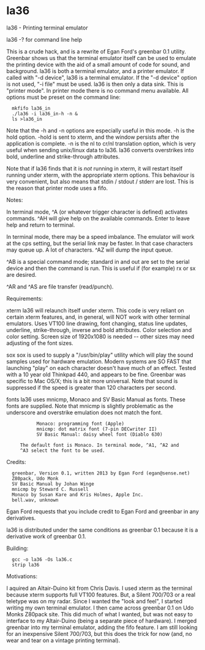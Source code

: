 # la36
la36 - Printing terminal emulator

la36 -? for command line help

This is a crude hack, and is a rewrite of Egan Ford's greenbar 0.1
utility. Greenbar shows us that the terminal emulator itself can
be used to emulate the printing device with the aid of a small
amount of code for sound, and background. la36 is both a terminal
emulator, and a printer emulator. If called with "-d device", la36
is a terminal emulator. If the "-d device" option is not used, "-i file"
must be used. la36 is then only a data sink. This is "printer mode". In printer
mode there is no command menu available. All options must be
preset on the command line:

      mkfifo la36_in
      ./la36 -i la36_in-h -n &
      ls >la36_in

Note that the -h and -n options are especially useful in this mode.
-h is the hold option. -hold is sent to xterm, and the window persists
after the application is complete. -n is the nl to cr/nl translation
option, which is very useful when sending unix/linux data to la36.
la36 converts overstrikes into bold, underline and strike-through
attributes.

Note that if la36 finds that it is *not* running in xterm, it will
restart itself running under xterm, with the appropriate xterm options.
This behaviour is very convenient, but also means that stdin / stdout /
stderr are lost. This is the reason that printer mode uses a fifo.


Notes:

In terminal mode, ^A (or whatever trigger character is defined)
activates commands. ^AH will give help on the available commands.
Enter to leave help and return to terminal.

In terminal mode, there may be a speed imbalance. The emulator will
work at the cps setting, but the serial link may be faster. In that
case characters may queue up. A lot of characters. ^AZ will dump the
input queue.

^AB is a special command mode; standard in and out are set to the
serial device and then the command is run. This is useful if (for
example) rx or sx are desired.

^AR and ^AS are file transfer (read/punch).

Requirements:

  xterm  la36 will relaunch itself under xterm. This code is very
         reliant on certain xterm features, and, in general, will NOT
         work with other terminal emulators. Uses VT100 line drawing,
         font changing, status line updates, underline, strike-through,
         inverse and bold attributes. Color selection and color setting.
         Screen size of 1920x1080 is needed -- other sizes may need
         adjusting of the font sizes.

  sox    sox is used to supply a "/usr/bin/play" utility which will play
         the sound samples used for hardware emulation. Modern systems
         are SO FAST that launching "play" on each character doesn't
         have much of an effect. Tested with a 10 year old Thinkpad 440,
         and appears to be fine. Greenbar was specific to Mac OS/X;
         this is a bit more universal. Note that sound is suppressed if
         the speed is greater than 120 characters per second.

  fonts  la36 uses mnicmp, Monaco and SV Basic Manual as fonts.
         These fonts are supplied. Note that mnicmp is slightly
         problematic as the underscore and overstrike emulation does
         not match the font.

               Monaco: programming font (Apple)
               mnicmp: dot matrix font (7-pin DECwriter II)
               SV Basic Manual: daisy wheel font (Diablo 630)

         The default font is Monaco. In terminal mode, ^A1, ^A2 and
         ^A3 select the font to be used.


Credits:

      greenbar, Version 0.1, written 2013 by Egan Ford (egan@sense.net)
      Z80pack, Udo Monk
      SV Basic Manual by Johan Winge
      mnicmp by Steward C. Russell
      Monaco by Susan Kare and Kris Holmes, Apple Inc.
      bell.wav, unknown

Egan Ford requests that you include credit to Egan Ford and greenbar
in any derivatives.

la36 is distributed under the same conditions as greenbar 0.1 because
it is a derivative work of greenbar 0.1.


Building:

      gcc -o la36 -Os la36.c
      strip la36


Motivations:

I aquired an Altair-Duino kit from Chris Davis. I used xterm as the
terminal because xterm supports full VT100 features. But, a Silent
700/703 or a real teletype was on my radar. Since I wanted the "look
and feel", I started writing my own terminal emulator. I then came
across greenbar 0.1 on Udo Monks Z80pack site. This did much of what
I wanted, but was not easy to interface to my Altair-Duino (being a
separate piece of hardware). I merged greenbar into my terminal
emulator, adding the fifo feature. I am still looking for an
inexpensive Silent 700/703, but this does the trick for now (and, no
wear and tear on a vintage printing terminal).

